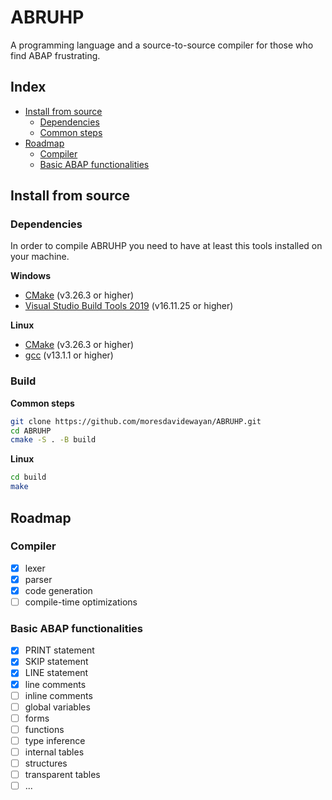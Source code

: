 # ABRUHP
A programming language and a source-to-source compiler for those who find ABAP frustrating.

## Index

- [Install from source](#install-from-source)
    - [Dependencies](#dependencies)
    - [Common steps](#common-steps)
- [Roadmap](#roadmap)
    - [Compiler](#compiler)
    - [Basic ABAP functionalities](#basic-abap-functionalities)

## Install from source

### Dependencies
In order to compile ABRUHP you need to have at least this tools installed on your machine.

**Windows**
- [CMake](https://cmake.org/download/) (v3.26.3 or higher)
- [Visual Studio Build Tools 2019](https://visualstudio.microsoft.com/downloads/) (v16.11.25 or higher)

**Linux**
- [CMake](https://cmake.org/download/) (v3.26.3 or higher)
- [gcc](https://gcc.gnu.org/) (v13.1.1 or higher)


### Build

**Common steps**
```bash
git clone https://github.com/moresdavidewayan/ABRUHP.git
cd ABRUHP
cmake -S . -B build
```

**Linux**
```bash
cd build
make
```

## Roadmap
### Compiler
- [x] lexer
- [x] parser
- [x] code generation
- [ ] compile-time optimizations

### Basic ABAP functionalities
- [x] PRINT statement
- [x] SKIP statement
- [x] LINE statement
- [x] line comments
- [ ] inline comments
- [ ] global variables
- [ ] forms
- [ ] functions
- [ ] type inference
- [ ] internal tables
- [ ] structures
- [ ] transparent tables
- [ ] ...
